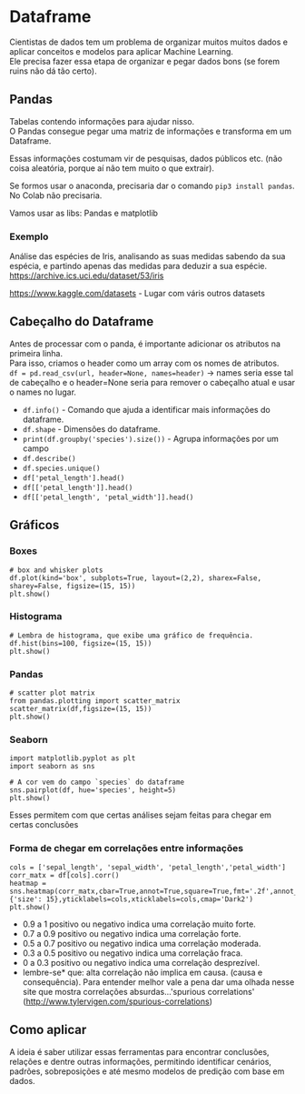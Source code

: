 # Dataframe
Cientistas de dados tem um problema de organizar muitos muitos dados e aplicar conceitos e modelos para aplicar Machine Learning.  
Ele precisa fazer essa etapa de organizar e pegar dados bons (se forem ruins não dá tão certo).  

## Pandas
Tabelas contendo informações para ajudar nisso.  
O Pandas consegue pegar uma matriz de informações e transforma em um Dataframe.  
  
Essas informações costumam vir de pesquisas, dados públicos etc. (não coisa aleatória, porque aí não tem muito o que extrair).  
  
Se formos usar o anaconda, precisaria dar o comando `pip3 install pandas`. No Colab não precisaria.  
  
Vamos usar as libs: Pandas e matplotlib  
  
### Exemplo
Análise das espécies de Iris, analisando as suas medidas sabendo da sua espécia, e partindo apenas das medidas para deduzir a sua espécie.  
https://archive.ics.uci.edu/dataset/53/iris
  
https://www.kaggle.com/datasets - Lugar com váris outros datasets  
  
## Cabeçalho do Dataframe
Antes de processar com o panda, é importante adicionar os atributos na primeira linha.  
Para isso, criamos o header como um array com os nomes de atributos.  
`df = pd.read_csv(url, header=None, names=header)` -> names seria esse tal de cabeçalho e o header=None seria para remover o cabeçalho atual e usar o names no lugar.  
  
* `df.info()` - Comando que ajuda a identificar mais informações do dataframe.
* `df.shape` - Dimensões do dataframe.
* `print(df.groupby('species').size())` - Agrupa informações por um campo
* `df.describe()`
* `df.species.unique()`
* `df['petal_length'].head()`
* `df[['petal_length']].head()`
* `df[['petal_length', 'petal_width']].head()`

## Gráficos
  
### Boxes
```
# box and whisker plots
df.plot(kind='box', subplots=True, layout=(2,2), sharex=False, sharey=False, figsize=(15, 15))
plt.show()
```

### Histograma
```
# Lembra de histograma, que exibe uma gráfico de frequência.
df.hist(bins=100, figsize=(15, 15))
plt.show()
```

### Pandas
```
# scatter plot matrix
from pandas.plotting import scatter_matrix
scatter_matrix(df,figsize=(15, 15))
plt.show()
```

### Seaborn
```
import matplotlib.pyplot as plt
import seaborn as sns

# A cor vem do campo `species` do dataframe
sns.pairplot(df, hue='species', height=5)
plt.show()
```  
  
Esses permitem com que certas análises sejam feitas para chegar em certas conclusões  

### Forma de chegar em correlações entre informações  
```
cols = ['sepal_length', 'sepal_width', 'petal_length','petal_width']
corr_matx = df[cols].corr()
heatmap = sns.heatmap(corr_matx,cbar=True,annot=True,square=True,fmt='.2f',annot_kws={'size': 15},yticklabels=cols,xticklabels=cols,cmap='Dark2')
plt.show()
```
  
* 0.9 a 1 positivo ou negativo indica uma correlação muito forte.
* 0.7 a 0.9 positivo ou negativo indica uma correlação forte.
* 0.5 a 0.7 positivo ou negativo indica uma correlação moderada.
* 0.3 a 0.5 positivo ou negativo indica uma correlação fraca.
* 0 a 0.3 positivo ou negativo indica uma correlação desprezível.
* lembre-se* que: alta correlação não implica em causa. (causa e consequência). Para entender melhor vale a pena dar uma olhada nesse site que mostra correlações absurdas...'spurious correlations' (http://www.tylervigen.com/spurious-correlations) 
  
## Como aplicar
A ideia é saber utilizar essas ferramentas para encontrar conclusões, relações e dentre outras informações, permitindo identificar cenários, padrões, sobreposições e até mesmo modelos de predição com base em dados.  
